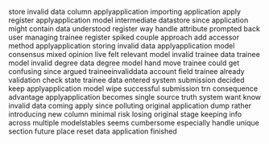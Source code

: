 store invalid data column applyapplication importing application apply register applyapplication model intermediate datastore since application might contain data understood register way handle attribute prompted back user managing trainee register spiked couple approach add accessor method applyapplication storing invalid data applyapplication model consensus mixed opinion live felt relevant model invalid trainee data trainee model invalid degree data degree model hand move trainee could get confusing since argued traineeinvaliddata account field trainee already validation check state trainee data entered system submission decided keep applyapplication model wipe successful submission trn consequence advantage applyapplication becomes single source truth system want know invalid data coming apply since polluting original application dump rather introducing new column minimal risk losing original stage keeping info across multiple modelstables seems cumbersome especially handle unique section future place reset data application finished